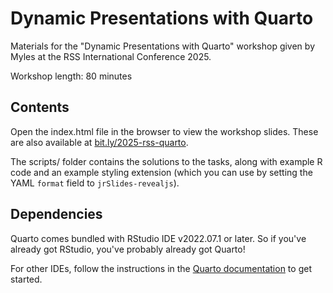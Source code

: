 # Dynamic Presentations with Quarto

Materials for the "Dynamic Presentations with Quarto" workshop given by Myles at the RSS International Conference 2025.

Workshop length: 80 minutes

## Contents

Open the index.html file in the browser to view the workshop slides. These are also available at [bit.ly/2025-rss-quarto](https://bit.ly/2025-rss-quarto).

The scripts/ folder contains the solutions to the tasks, along with example R code and an example styling extension (which you can use by setting the YAML `format` field to `jrSlides-revealjs`).

## Dependencies

Quarto comes bundled with RStudio IDE v2022.07.1 or later. So if you've already got RStudio, you've probably already got Quarto!

For other IDEs, follow the instructions in the [Quarto documentation](https://quarto.org/docs/get-started/) to get started.


